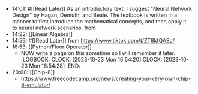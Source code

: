 - 14:01: #[[Read Later]] 
  As an introductory text, I suggest "Neural Network Design" by Hagan, Demuth, and Beale. The textbook is written in a manner to first introduce the mathematical concepts, and then apply it to neural network scenarios. from
- 14:22: [[Linear Algebra]]
- 14:59: #[[Read Later]] 
   from https://www.tiktok.com/t/ZT8kfQASc/
- 16:53: [[Python/Floor Operator]]
	- NOW write a page on this sometime so I will remember it later.
	  :LOGBOOK:
	  CLOCK: [2023-10-23 Mon 16:54:20]
	  CLOCK: [2023-10-23 Mon 16:54:28]
	  :END:
- 20:00: [[Chip-8]]
	- https://www.freecodecamp.org/news/creating-your-very-own-chip-8-emulator/